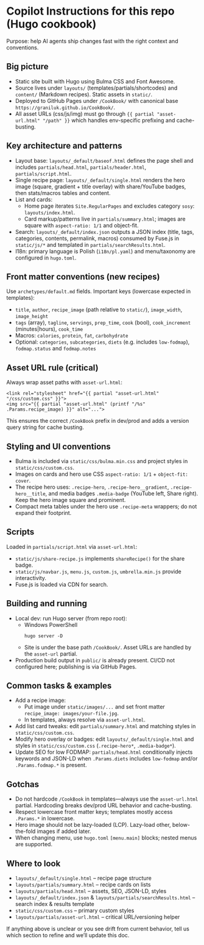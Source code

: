 # Copilot Instructions for this repo (Hugo cookbook)

Purpose: help AI agents ship changes fast with the right context and conventions.

## Big picture
- Static site built with Hugo using Bulma CSS and Font Awesome.
- Source lives under `layouts/` (templates/partials/shortcodes) and `content/` (Markdown recipes). Static assets in `static/`.
- Deployed to GitHub Pages under `/CookBook/` with canonical base `https://graniluk.github.io/CookBook/`.
- All asset URLs (css/js/img) must go through `{{ partial "asset-url.html" "/path" }}` which handles env-specific prefixing and cache-busting.

## Key architecture and patterns
- Layout base: `layouts/_default/baseof.html` defines the page shell and includes `partials/head.html`, `partials/header.html`, `partials/script.html`.
- Single recipe page: `layouts/_default/single.html` renders the hero image (square, gradient + title overlay) with share/YouTube badges, then stats/macros tables and content.
- List and cards:
  - Home page iterates `Site.RegularPages` and excludes category `sosy`: `layouts/index.html`.
  - Card markup/patterns live in `partials/summary.html`; images are square with `aspect-ratio: 1/1` and object-fit.
- Search: `layouts/_default/index.json` outputs a JSON index (title, tags, categories, contents, permalink, macros) consumed by Fuse.js in `static/js/*` and templated in `partials/searchResults.html`.
- I18n: primary language is Polish (`i18n/pl.yaml`) and menu/taxonomy are configured in `hugo.toml`.

## Front matter conventions (new recipes)
Use `archetypes/default.md` fields. Important keys (lowercase expected in templates):
- `title`, `author`, `recipe_image` (path relative to `static/`), `image_width`, `image_height`
- `tags` (array), `tagline`, `servings`, `prep_time`, `cook` (bool), `cook_increment` (minutes|hours), `cook_time`
- Macros: `calories`, `protein`, `fat`, `carbohydrate`
- Optional: `categories`, `subcategories`, `diets` (e.g. includes `low-fodmap`), `fodmap.status` and `fodmap.notes`

## Asset URL rule (critical)
Always wrap asset paths with `asset-url.html`:
```go-html-template
<link rel="stylesheet" href="{{ partial "asset-url.html" "/css/custom.css" }}">
<img src="{{ partial "asset-url.html" (printf "/%s" .Params.recipe_image) }}" alt="...">
```
This ensures the correct `/CookBook` prefix in dev/prod and adds a version query string for cache busting.

## Styling and UI conventions
- Bulma is included via `static/css/bulma.min.css` and project styles in `static/css/custom.css`.
- Images on cards and hero use CSS `aspect-ratio: 1/1` + `object-fit: cover`.
- The recipe hero uses: `.recipe-hero`, `.recipe-hero__gradient`, `.recipe-hero__title`, and media badges `.media-badge` (YouTube left, Share right). Keep the hero image square and prominent.
- Compact meta tables under the hero use `.recipe-meta` wrappers; do not expand their footprint.

## Scripts
Loaded in `partials/script.html` via `asset-url.html`:
- `static/js/share-recipe.js` implements `shareRecipe()` for the share badge.
- `static/js/navbar.js`, `menu.js`, `custom.js`, `umbrella.min.js` provide interactivity.
- Fuse.js is loaded via CDN for search.

## Building and running
- Local dev: run Hugo server (from repo root):
  - Windows PowerShell
    ```pwsh
    hugo server -D
    ```
  - Site is under the base path `/CookBook/`. Asset URLs are handled by the `asset-url` partial.
- Production build output in `public/` is already present. CI/CD not configured here; publishing is via GitHub Pages.

## Common tasks & examples
- Add a recipe image:
  - Put image under `static/images/...` and set front matter `recipe_image: images/your-file.jpg`.
  - In templates, always resolve via `asset-url.html`.
- Add list card tweaks: edit `partials/summary.html` and matching styles in `static/css/custom.css`.
- Modify hero overlay or badges: edit `layouts/_default/single.html` and styles in `static/css/custom.css` (`.recipe-hero*`, `.media-badge*`).
- Update SEO for low FODMAP: `partials/head.html` conditionally injects keywords and JSON-LD when `.Params.diets` includes `low-fodmap` and/or `.Params.fodmap.*` is present.

## Gotchas
- Do not hardcode `/CookBook` in templates—always use the `asset-url.html` partial. Hardcoding breaks dev/prod URL behavior and cache-busting.
- Respect lowercase front matter keys; templates mostly access `.Params.*` in lowercase.
- Hero image should not be lazy-loaded (LCP). Lazy-load other, below-the-fold images if added later.
- When changing menu, use `hugo.toml` `[menu.main]` blocks; nested menus are supported.

## Where to look
- `layouts/_default/single.html` – recipe page structure
- `layouts/partials/summary.html` – recipe cards on lists
- `layouts/partials/head.html` – assets, SEO, JSON-LD, styles
- `layouts/_default/index.json` & `layouts/partials/searchResults.html` – search index & results template
- `static/css/custom.css` – primary custom styles
- `layouts/partials/asset-url.html` – critical URL/versioning helper

If anything above is unclear or you see drift from current behavior, tell us which section to refine and we’ll update this doc.
